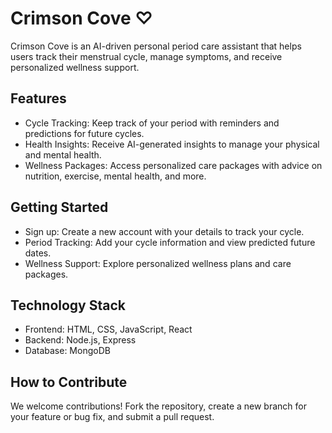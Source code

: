 <h1>Crimson Cove ♡</h1>

<p>
  Crimson Cove is an AI-driven personal period care assistant that helps users track their menstrual cycle, manage symptoms, and receive personalized wellness support.
</p>

<h2>Features</h2>

<ul>
  <li>Cycle Tracking: Keep track of your period with reminders and predictions for future cycles.</li>
  <li>Health Insights: Receive AI-generated insights to manage your physical and mental health.</li>
  <li>Wellness Packages: Access personalized care packages with advice on nutrition, exercise, mental health, and more.</li>
</ul>  
<h2>Getting Started</h2>
<ul>
  <li>Sign up: Create a new account with your details to track your cycle.</li>
  <li>Period Tracking: Add your cycle information and view predicted future dates.</li>
  <li>Wellness Support: Explore personalized wellness plans and care packages.</li>
</ul>
<h2>Technology Stack</h2>
<ul>
  <li>Frontend: HTML, CSS, JavaScript, React</li>
  <li>Backend: Node.js, Express</li>
  <li>Database: MongoDB</li>
</ul>
<h2>How to Contribute</h2>
We welcome contributions! Fork the repository, create a new branch for your feature or bug fix, and submit a pull request.

